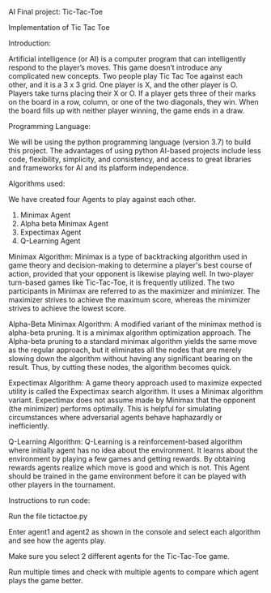 AI Final project: Tic-Tac-Toe 

Implementation of Tic Tac Toe 

Introduction:

Artificial intelligence (or AI) is a computer program that can intelligently respond to the player’s moves. This game doesn’t introduce any complicated new concepts. 
Two people play Tic Tac Toe against each other, and it is a 3 x 3 grid. One player is X, and the other player is O. Players take turns placing their X or O. 
If a player gets three of their marks on the board in a row, column, or one of the two diagonals, they win. When the board fills up with neither player winning, the game ends in a draw.

Programming Language:

We will be using the python programming language (version 3.7) to build this project. The advantages of using python AI-based projects include less code, flexibility, simplicity, and consistency, and access to great libraries and frameworks for AI and its platform independence. 

Algorithms used:

We have created four Agents to play against each other.
1. Minimax Agent
2. Alpha beta Minimax Agent
3. Expectimax Agent
4. Q-Learning Agent

Minimax Algorithm: Minimax is a type of backtracking algorithm used in game theory and decision-making to determine a player's best course of action, provided that your opponent is likewise playing well. In two-player turn-based games like Tic-Tac-Toe, it is frequently utilized. The two participants in Minimax are referred to as the maximizer and minimizer. The maximizer strives to achieve the maximum score, whereas the minimizer strives to achieve the lowest score.

Alpha-Beta Minimax Algorithm: A modified variant of the minimax method is alpha-beta pruning. It is a minimax algorithm optimization approach. The Alpha-beta pruning to a standard minimax algorithm yields the same move as the regular approach, but it eliminates all the nodes that are merely slowing down the algorithm without having any significant bearing on the result. Thus, by cutting these nodes, the algorithm becomes quick. 

Expectimax Algorithm: A game theory approach used to maximize expected utility is called the Expectimax search algorithm. It uses a Minimax algorithm variant. Expectimax does not assume made by Minimax that the opponent (the minimizer) performs optimally. This is helpful for simulating circumstances where adversarial agents behave haphazardly or inefficiently.

Q-Learning Algorithm: Q-Learning is a reinforcement-based algorithm where initially agent has no idea about the environment. It learns about the environment by playing a few games and getting rewards. By obtaining rewards agents realize which move is good and which is not. This Agent should be trained in the game environment before it can be played with other players in the tournament.

Instructions to run code:

Run the file tictactoe.py 

Enter agent1 and agent2 as shown in the console and select each algorithm and see how the agents play.

Make sure you select 2 different agents for the Tic-Tac-Toe game.

Run multiple times and check with multiple agents to compare which agent plays the game better.
